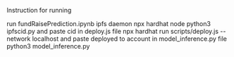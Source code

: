 Instruction for running

run fundRaisePrediction.ipynb
ipfs daemon
npx hardhat node
python3 ipfscid.py and paste cid in deploy.js file
npx hardhat run  scripts/deploy.js --network localhost and paste deployed to account in model_inference.py file
python3 model_inference.py
